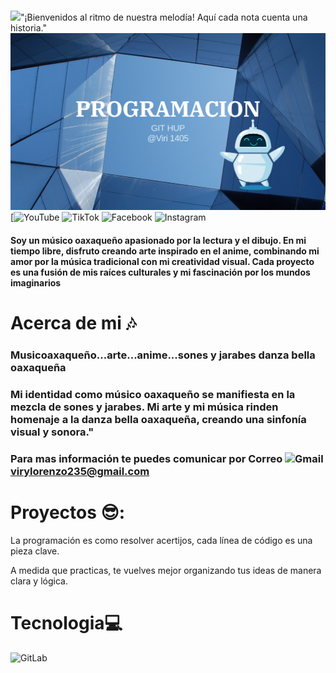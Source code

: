 # <div id="header" align="center">
  <img src="https://media.giphy.com/media/Cvq24qG6mhbNDRiW42/giphy.gif" width="100"/>"¡Bienvenidos al ritmo de nuestra melodía! Aquí cada nota cuenta una historia."
![banner viri1405](viri.png)
[![YouTube](https://img.shields.io/badge/YouTube-%23FF0000.svg?style=for-the-badge&logo=YouTube&logoColor=white) 
![TikTok](https://img.shields.io/badge/TikTok-%23000000.svg?style=for-the-badge&logo=TikTok&logoColor=white)
![Facebook](https://img.shields.io/badge/Facebook-%231877F2.svg?style=for-the-badge&logo=Facebook&logoColor=white)
![Instagram](https://img.shields.io/badge/Instagram-%23E4405F.svg?style=for-the-badge&logo=Instagram&logoColor=white)

#### Soy un músico oaxaqueño apasionado por la lectura y el dibujo. En mi tiempo libre, disfruto creando arte inspirado en el anime, combinando mi amor por la música tradicional con mi creatividad visual. Cada proyecto es una fusión de mis raíces culturales y mi fascinación por los mundos imaginarios

# Acerca de mi 🎶

### Musicoaxaqueño...arte...anime...sones y jarabes danza bella oaxaqueña

### Mi identidad como músico oaxaqueño se manifiesta en la mezcla de sones y jarabes. Mi arte y mi música rinden homenaje a la danza bella oaxaqueña, creando una sinfonía visual y sonora."

### Para mas información te puedes comunicar por Correo ![Gmail](https://img.shields.io/badge/Gmail-D14836?style=for-the-badge&logo=gmail&logoColor=white) virylorenzo235@gmail.com

# Proyectos 😎: 
La programación es como resolver acertijos, cada línea de código es una pieza clave.

A medida que practicas, te vuelves mejor organizando tus ideas de manera clara y lógica.

# Tecnologia💻

![GitLab](https://img.shields.io/badge/gitlab-%23181717.svg?style=for-the-badge&logo=gitlab&logoColor=white) 




 






<!--
**Viri1405/Viri1405** is a ✨ _special_ ✨ repository because its `README.md` (this file) appears on your GitHub profile.

Here are some ideas to get you started:

- 🔭 I’m currently working on ...
- 🌱 I’m currently learning ...
- 👯 I’m looking to collaborate on ...
- 🤔 I’m looking for help with ...
- 💬 Ask me about ...
- 📫 How to reach me: ...
- 😄 Pronouns: ...
- ⚡ Fun fact: ...
-->

